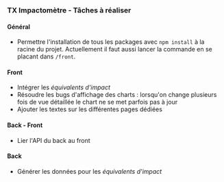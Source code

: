 ### TX Impactomètre - Tâches à réaliser

#### Général
- Permettre l'installation de tous les packages avec `npm install` à la racine du projet. Actuellement il faut aussi lancer la commande en se placant dans  `/front`.

#### Front
- Intégrer les _équivalents d'impact_
- Résoudre les bugs d'affichage des charts : lorsqu'on change plusieurs fois de vue détaillée le chart ne se met parfois pas à jour
- Ajouter les textes sur les différentes pages dédiées

#### Back - Front
- Lier l'API du back au front

#### Back
- Générer les données pour les _équivalents d'impact_
